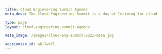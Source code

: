 ```yaml
---
title: Cloud Engineering Summit Agenda
meta_desc: The Cloud Engineering Summit is a day of learning for cloud practitioners about cloud infrastructure, modern applications, and everything in between. Oct 20-21.

type: page
layout: cloud-engineering-summit-agenda

meta_image: /images/cloud-eng-summit-2021-meta.jpg

sessionize_id: wbl7wd7l
---
```

